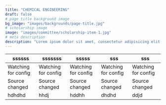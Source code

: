 ```yaml
---
title: "CHEMICAL ENGINEERING"
draft: false
# page title background image
bg_image: "images/backgrounds/page-title.jpg"
# scholarship image
image: "images/committee/scholarship-item-1.jpg"
# meta description
description: "Lorem ipsum dolor sit amet, consectetur adipisicing elit, sed do eiusmod tempor incididunt ut labore. dolore magna aliqua. Ut enim ad minim veniam, quis nostrud."
---
```


| ssssss              | sssssss             | sssss               | sss                 | sss                 |
| ------------------- | ------------------- | ------------------- | ------------------- | ------------------- |
| Watching for config | Watching for config | Watching for config | Watching for config | Watching for config |
| Source changed      | Source changed      | Source changed      | Source changed      | Source changed      |
| hdhdhd              | hhdj                | hddhh               | dhdhd               | ddjd                |
